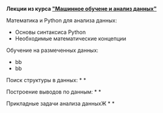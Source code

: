**Лекции из курса ["Машинное обучене и анализ данных"](https://www.coursera.org/specializations/machine-learning-data-analysis)**

Математика и Python для анализа данных:
* Основы синтаксиса Python
* Необходимые математические концепции

Обучение на размеченных данных:
* bb
* bb

Поиск структуры в данных:
* 
* 

Построение выводов по данным:
*
*

Прикладные задачи анализа данныхЖ
*
*




